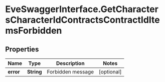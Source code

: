 # EveSwaggerInterface.GetCharactersCharacterIdContractsContractIdItemsForbidden

## Properties
Name | Type | Description | Notes
------------ | ------------- | ------------- | -------------
**error** | **String** | Forbidden message | [optional] 



